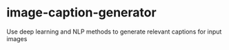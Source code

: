 # image-caption-generator
Use deep learning and NLP methods to generate relevant captions for input images
